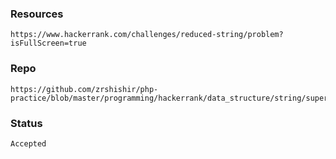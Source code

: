 ### Resources
    https://www.hackerrank.com/challenges/reduced-string/problem?isFullScreen=true

### Repo
    https://github.com/zrshishir/php-practice/blob/master/programming/hackerrank/data_structure/string/super_reduced_string/index.php

### Status
    Accepted
